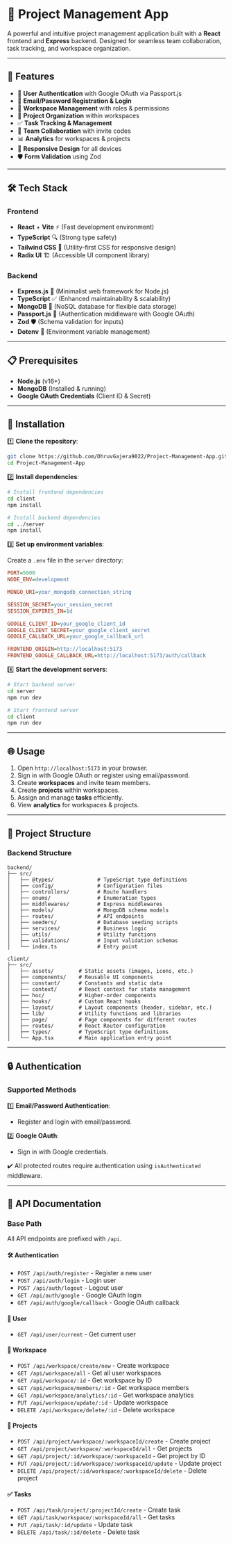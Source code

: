# 📌 Project Management App

A powerful and intuitive project management application built with a **React** frontend and **Express** backend. Designed for seamless team collaboration, task tracking, and workspace organization.

---

## 🚀 Features

- 🔐 **User Authentication** with Google OAuth via Passport.js
- 📝 **Email/Password Registration & Login**
- 👥 **Workspace Management** with roles & permissions
- 📂 **Project Organization** within workspaces
- ✅ **Task Tracking & Management**
- 🔗 **Team Collaboration** with invite codes
- 📊 **Analytics** for workspaces & projects
- 📱 **Responsive Design** for all devices
- 🛡️ **Form Validation** using Zod

---

## 🛠️ Tech Stack

### Frontend

- **React** + **Vite** ⚡ (Fast development environment)
- **TypeScript** 🔍 (Strong type safety)
- **Tailwind CSS** 🎨 (Utility-first CSS for responsive design)
- **Radix UI** 🏗️ (Accessible UI component library)

### Backend

- **Express.js** 🚀 (Minimalist web framework for Node.js)
- **TypeScript** ✅ (Enhanced maintainability & scalability)
- **MongoDB** 🍃 (NoSQL database for flexible data storage)
- **Passport.js** 🔑 (Authentication middleware with Google OAuth)
- **Zod** 🛡️ (Schema validation for inputs)
- **Dotenv** 📜 (Environment variable management)

---

## 📋 Prerequisites

- **Node.js** (v16+)
- **MongoDB** (Installed & running)
- **Google OAuth Credentials** (Client ID & Secret)

---

## 🚀 Installation

1️⃣ **Clone the repository**:

```bash
git clone https://github.com/DhruvGajera9022/Project-Management-App.git
cd Project-Management-App
```

2️⃣ **Install dependencies**:

```bash
# Install frontend dependencies
cd client
npm install

# Install backend dependencies
cd ../server
npm install
```

3️⃣ **Set up environment variables**:

Create a `.env` file in the `server` directory:

```ini
PORT=5000
NODE_ENV=development

MONGO_URI=your_mongodb_connection_string

SESSION_SECRET=your_session_secret
SESSION_EXPIRES_IN=1d

GOOGLE_CLIENT_ID=your_google_client_id
GOOGLE_CLIENT_SECRET=your_google_client_secret
GOOGLE_CALLBACK_URL=your_google_callback_url

FRONTEND_ORIGIN=http://localhost:5173
FRONTEND_GOOGLE_CALLBACK_URL=http://localhost:5173/auth/callback
```

4️⃣ **Start the development servers**:

```bash
# Start backend server
cd server
npm run dev

# Start frontend server
cd client
npm run dev
```

---

## 🌐 Usage

1. Open `http://localhost:5173` in your browser.
2. Sign in with Google OAuth or register using email/password.
3. Create **workspaces** and invite team members.
4. Create **projects** within workspaces.
5. Assign and manage **tasks** efficiently.
6. View **analytics** for workspaces & projects.

---

## 📁 Project Structure

### Backend Structure

```
backend/
├── src/
│   ├── @types/              # TypeScript type definitions
│   ├── config/              # Configuration files
│   ├── controllers/         # Route handlers
│   ├── enums/               # Enumeration types
│   ├── middlewares/         # Express middlewares
│   ├── models/              # MongoDB schema models
│   ├── routes/              # API endpoints
│   ├── seeders/             # Database seeding scripts
│   ├── services/            # Business logic
│   ├── utils/               # Utility functions
│   ├── validations/         # Input validation schemas
│   └── index.ts             # Entry point

client/
├── src/
│   ├── assets/        # Static assets (images, icons, etc.)
│   ├── components/    # Reusable UI components
│   ├── constant/      # Constants and static data
│   ├── context/       # React context for state management
│   ├── hoc/           # Higher-order components
│   ├── hooks/         # Custom React hooks
│   ├── layout/        # Layout components (header, sidebar, etc.)
│   ├── lib/           # Utility functions and libraries
│   ├── page/          # Page components for different routes
│   ├── routes/        # React Router configuration
│   ├── types/         # TypeScript type definitions
│   └── App.tsx        # Main application entry point
```

---

## 🔒 Authentication

### Supported Methods

1️⃣ **Email/Password Authentication**:

- Register and login with email/password.

2️⃣ **Google OAuth**:

- Sign in with Google credentials.

✔️ All protected routes require authentication using `isAuthenticated` middleware.

---

## 📝 API Documentation

### Base Path

All API endpoints are prefixed with `/api`.

#### 🛠️ **Authentication**

- `POST /api/auth/register` - Register a new user
- `POST /api/auth/login` - Login user
- `POST /api/auth/logout` - Logout user
- `GET /api/auth/google` - Google OAuth login
- `GET /api/auth/google/callback` - Google OAuth callback

#### 👤 **User**

- `GET /api/user/current` - Get current user

#### 🏢 **Workspace**

- `POST /api/workspace/create/new` - Create workspace
- `GET /api/workspace/all` - Get all user workspaces
- `GET /api/workspace/:id` - Get workspace by ID
- `GET /api/workspace/members/:id` - Get workspace members
- `GET /api/workspace/analytics/:id` - Get workspace analytics
- `PUT /api/workspace/update/:id` - Update workspace
- `DELETE /api/workspace/delete/:id` - Delete workspace

#### 📂 **Projects**

- `POST /api/project/workspace/:workspaceId/create` - Create project
- `GET /api/project/workspace/:workspaceId/all` - Get projects
- `GET /api/project/:id/workspace/:workspaceId` - Get project by ID
- `PUT /api/project/:id/workspace/:workspaceId/update` - Update project
- `DELETE /api/project/:id/workspace/:workspaceId/delete` - Delete project

#### ✅ **Tasks**

- `POST /api/task/project/:projectId/create` - Create task
- `GET /api/task/workspace/:workspaceId/all` - Get tasks
- `PUT /api/task/:id/update` - Update task
- `DELETE /api/task/:id/delete` - Delete task
